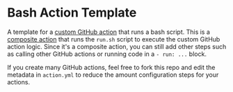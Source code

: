 # Bash Action Template

A template for a [custom GitHub action](https://docs.github.com/en/actions/creating-actions/about-custom-actions) that runs a bash script. This is a [composite action](https://docs.github.com/en/actions/creating-actions/creating-a-composite-action) that runs the `run.sh` script to execute the custom GitHub action logic. Since it's a composite action, you can still add other steps such as calling other GitHub actions or running code in a `- run: ...` block.

If you create many GitHub actions, feel free to fork this repo and edit the metadata in `action.yml` to reduce the amount configuration steps for your actions.
